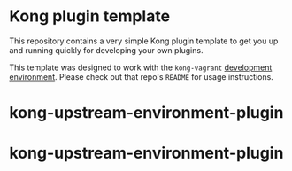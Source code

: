 Kong plugin template
====================

This repository contains a very simple Kong plugin template to get you
up and running quickly for developing your own plugins.

This template was designed to work with the `kong-vagrant`
[development environment](https://github.com/Mashape/kong-vagrant). Please
check out that repo's `README` for usage instructions.
# kong-upstream-environment-plugin
# kong-upstream-environment-plugin
